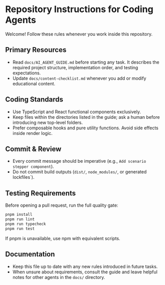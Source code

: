 # Repository Instructions for Coding Agents

Welcome! Follow these rules whenever you work inside this repository.

## Primary Resources

* Read `docs/AI_AGENT_GUIDE.md` before starting any task. It describes the required project structure, implementation order, and testing expectations.
* Update `docs/content-checklist.md` whenever you add or modify educational content.

## Coding Standards

* Use TypeScript and React functional components exclusively.
* Keep files within the directories listed in the guide; ask a human before introducing new top-level folders.
* Prefer composable hooks and pure utility functions. Avoid side effects inside render logic.

## Commit & Review

* Every commit message should be imperative (e.g., `Add scenario stepper component`).
* Do not commit build outputs (`dist/`, `node_modules/`, or generated lockfiles`).

## Testing Requirements

Before opening a pull request, run the full quality gate:

```bash
pnpm install
pnpm run lint
pnpm run typecheck
pnpm run test
```

If pnpm is unavailable, use npm with equivalent scripts.

## Documentation

* Keep this file up to date with any new rules introduced in future tasks.
* When unsure about requirements, consult the guide and leave helpful notes for other agents in the `docs/` directory.
